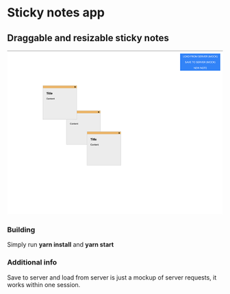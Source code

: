 # Sticky notes app #
## Draggable and resizable sticky notes ##

<img src="./readme.png" width="600" />

### Building ###

Simply run **yarn install** and **yarn start**

### Additional info ###

Save to server and load from server is just a mockup of server requests,
it works within one session.
